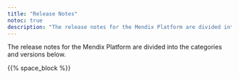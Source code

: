 ```yaml
---
title: "Release Notes"
notoc: true
description: "The release notes for the Mendix Platform are divided into various product categories and versions."
---
```


The release notes for the Mendix Platform are divided into the categories and versions below.

{{% space_block %}}